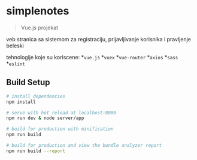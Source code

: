 # simplenotes

> Vue.js projekat

veb stranica sa sistemom za registraciju, prijavljivanje korisnika i pravljenje beleski

tehnologije koje su koriscene:
    *`vue.js`
    *`vuex`
    *`vue-router`
    *`axios`
    *`sass`
    *`eslint`

## Build Setup

``` bash
# install dependencies
npm install

# serve with hot reload at localhost:8080
npm run dev & node server/app

# build for production with minification
npm run build

# build for production and view the bundle analyzer report
npm run build --report